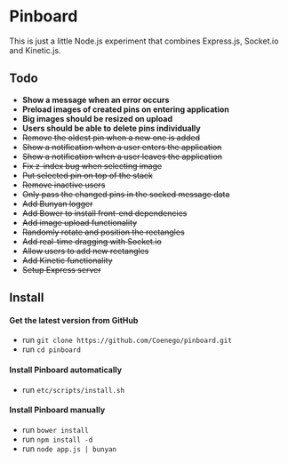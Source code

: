 # Pinboard

This is just a little Node.js experiment that combines Express.js, Socket.io and Kinetic.js.

## Todo
- **Show a message when an error occurs**
- **Preload images of created pins on entering application**
- **Big images should be resized on upload**
- **Users should be able to delete pins individually**
- ~~Remove the oldest pin when a new one is added~~
- ~~Show a notification when a user enters the application~~
- ~~Show a notification when a user leaves the application~~
- ~~Fix z-index bug when selecting image~~
- ~~Put selected pin on top of the stack~~
- ~~Remove inactive users~~
- ~~Only pass the changed pins in the socked message data~~
- ~~Add Bunyan logger~~
- ~~Add Bower to install front-end dependencies~~
- ~~Add image upload functionality~~
- ~~Randomly rotate and position the rectangles~~
- ~~Add real-time dragging with Socket.io~~
- ~~Allow users to add new rectangles~~
- ~~Add Kinetic functionality~~
- ~~Setup Express server~~

## Install

#### Get the latest version from GitHub
* run `git clone https://github.com/Coenego/pinboard.git`
* run `cd pinboard`

#### Install Pinboard automatically
* run `etc/scripts/install.sh`

#### Install Pinboard manually
* run `bower install`
* run `npm install -d`
* run `node app.js | bunyan`
